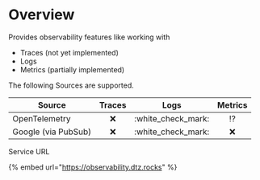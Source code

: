 # Overview

Provides observability features like working with

* Traces (not yet implemented)
* Logs
* Metrics (partially implemented)

The following Sources are supported.

| Source              | Traces |         Logs         |    Metrics    |
| ------------------- | :----: | :------------------: | :-----------: |
| OpenTelemetry       |   :x:  | :white\_check\_mark: | :interrobang: |
| Google (via PubSub) |   :x:  | :white\_check\_mark: |      :x:      |

Service URL

{% embed url="https://observability.dtz.rocks" %}
